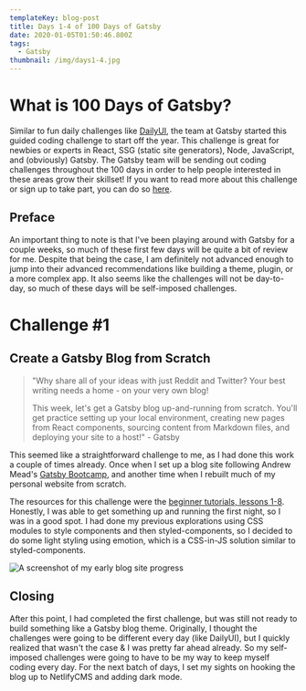 ```yaml
---
templateKey: blog-post
title: Days 1-4 of 100 Days of Gatsby
date: 2020-01-05T01:50:46.800Z
tags:
  - Gatsby
thumbnail: /img/days1-4.jpg
---
```

# What is 100 Days of Gatsby?

Similar to fun daily challenges like [DailyUI](https://www.dailyui.co/), the team at Gatsby started this guided coding challenge to start off the year. This challenge is great for newbies or experts in React, SSG (static site generators), Node, JavaScript, and (obviously) Gatsby. The Gatsby team will be sending out coding challenges throughout the 100 days in order to help people interested in these areas grow their skillset! If you want to read more about this challenge or sign up to take part, you can do so [here](https://www.gatsbyjs.org/blog/100days/).

## Preface

An important thing to note is that I've been playing around with Gatsby for a couple weeks, so much of these first few days will be quite a bit of review for me. Despite that being the case, I am definitely not advanced enough to jump into their advanced recommendations like building a theme, plugin, or a more complex app. It also seems like the challenges will not be day-to-day, so much of these days will be self-imposed challenges.

# Challenge #1

## Create a Gatsby Blog from Scratch

> "Why share all of your ideas with just Reddit and Twitter? Your best writing needs a home - on your very own blog!
>
> This week, let's get a Gatsby blog up-and-running from scratch. You'll get practice setting up your local environment, creating new pages from React components, sourcing content from Markdown files, and deploying your site to a host!" - Gatsby

This seemed like a straightforward challenge to me, as I had done this work a couple of times already. Once when I set up a blog site following Andrew Mead's [Gatsby Bootcamp](https://www.youtube.com/watch?v=8t0vNu2fCCM&t=15125s), and another time when I rebuilt much of my personal website from scratch.

The resources for this challenge were the [beginner tutorials, lessons 1-8](https://www.gatsbyjs.org/tutorial/?utm_campaign=100%20Days%20of%20Gatsby&utm_source=hs_email&utm_medium=email&utm_content=81388107&_hsenc=p2ANqtz-_sJX-Be9TzKzO1lHCCt5S8INRGd-X_jwpVK8tg_G5Fc8YU4x7MWqLBybIXnwl_AZiB32PPQ5XI8YV52oTPn15XPGA6PJIvFP-KBMxux5t4NzAQi1Q&_hsmi=81388107). Honestly, I was able to get something up and running the first night, so I was in a good spot. I had done my previous explorations using CSS modules to style components and then styled-components, so I decided to do some light styling using emotion, which is a CSS-in-JS solution similar to styled-components.

![A screenshot of my early blog site progress](/img/days1-4-site.jpeg "Days 1-4 Blog Image")

## Closing

After this point, I had completed the first challenge, but was still not ready to build something like a Gatsby blog theme. Originally, I thought the challenges were going to be different every day (like DailyUI), but I quickly realized that wasn't the case & I was pretty far ahead already. So my self-imposed challenges were going to have to be my way to keep myself coding every day. For the next batch of days, I set my sights on hooking the blog up to NetlifyCMS and adding dark mode.
